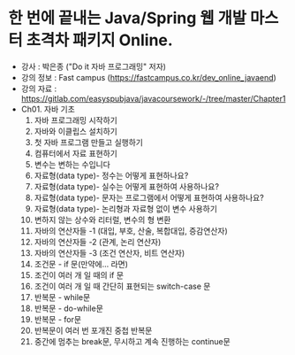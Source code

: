 # 한 번에 끝내는 Java/Spring 웹 개발 마스터 초격차 패키지 Online.
- 강사 : 박은종 ("Do it 자바 프로그래밍" 저자)
- 강의 정보 : Fast campus (https://fastcampus.co.kr/dev_online_javaend)
- 강의 자료 : https://gitlab.com/easyspubjava/javacoursework/-/tree/master/Chapter1
- Ch01. 자바 기초
  01. 자바 프로그래밍 시작하기
  02. 자바와 이클립스 설치하기
  03. 첫 자바 프로그램 만들고 실행하기
  04. 컴퓨터에서 자료 표현하기
  05. 변수는 변하는 수입니다
  06. 자료형(data type)- 정수는 어떻게 표현하나요?
  07. 자료형(data type)- 실수는 어떻게 표현하여 사용하나요?
  08. 자료형(data type)- 문자는 프로그램에서 어떻게 표현하여 사용하나요?
  09. 자료형(data type)- 논리형과 자료형 없이 변수 사용하기
  10. 변하지 않는 상수와 리터럴, 변수의 형 변환
  11. 자바의 연산자들 -1 (대입, 부호, 산술, 복합대입, 증감연산자)
  12. 자바의 연산자들 -2 (관계, 논리 연산자)
  13. 자바의 연산자들 -3 (조건 연산자, 비트 연산자)
  14. 조건문 - if 문(만약에... 라면)
  15. 조건이 여러 개 일 때의 if 문
  16. 조건이 여러 개 일 때 간단히 표현되는 switch-case 문
  17. 반복문 - while문
  18. 반복문 - do-while문
  19. 반복문 - for문
  20. 반복문이 여러 번 포개진 중첩 반복문
  21. 중간에 멈추는 break문, 무시하고 계속 진행하는 continue문
